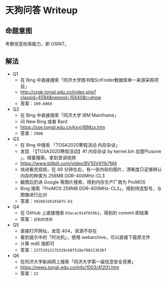 # 天狗问答 Writeup

## 命题意图

考察信息检索能力，即 OSINT。

## 解法

- Q1
  - 在 Bing 中直接搜索「同济大学图书馆SciFinder数据库单一来源采购项目」
  - http://xxgk.tongji.edu.cn/index.php?classid=4584&newsid=15640&t=show
  - 答案：`109.6069`
- Q2
  - 在 Bing 中直接搜索「同济大学 IBM Mainframe」
  - 问 New Bing 或者 Bard
  - https://sse.tongji.edu.cn/kxyj/IBMzx.htm
  - 答案：`Z900`
- Q3
  - 在 Bing 中搜索 「TOSA2020寒假活动 内存杂谈」
  - 发现 「【TOSA2020寒假活动】#1 内存杂谈 by kernel.bin 加壹Plusone 」，顺着搜索，拿到宣讲视频
  - https://www.bilibili.com/video/BV1GV411b7M4
  - 快进看完视频，在 49 分钟左右，有一张内存的图片，清晰度只足够辨认内存的种类为 256MB DDR-400MHz-CL3
  - 截图后扔进 Google 等图片搜索，得到内存生产厂商为 ProMOS
  - Bing 搜索「ProMOS 256MB DDR-400MHz-CL3」，得到待选型号，与图像进行比对
  - 答案：`V826632K24SATG-D3`
- Q4
  - 在 GitHub 上直接搜索 `03acac914f039b1`，得到的 commit 即结果
  - 答案：`迟到的签到`
- Q5
  - 直接打开网址，发现 404，资源不存在
  - 看到提示中的「时光机」，使用 webarchive，可以直接下载原文件
  - 计算 md5 值即可
  - 答案：`2375191217b329cb8f518e706213636f`
- Q6
  - 在同济大学新闻网上搜索「同济大学第一届信息安全竞赛」
  - https://news.tongji.edu.cn/info/1003/41201.htm
  - 答案：`23`